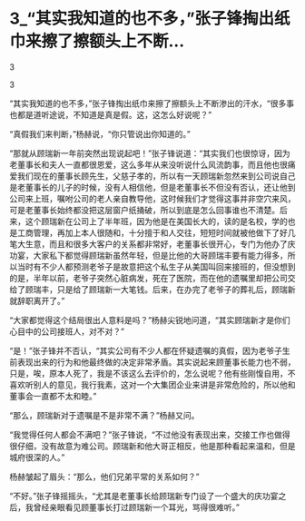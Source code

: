 # 3_“其实我知道的也不多，”张子锋掏出纸巾来擦了擦额头上不断...

3

3

“其实我知道的也不多，”张子锋掏出纸巾来擦了擦额头上不断渗出的汗水，“很多事也都是道听途说，不知道是真是假。这，这怎么好说呢？”

“真假我们来判断，”杨赫说，“你只管说出你知道的。”

“那就从顾瑞新一年前突然出现说起吧！”张子锋说道：“其实我们也很惊讶，因为老董事长和夫人一直都很恩爱，这么多年从来没听说什么风流韵事，而且他也很痛爱我们现在的董事长顾先生，父慈子孝的，所以有一天顾瑞新忽然来到公司说自己是老董事长的儿子的时候，没有人相信他，但是老董事长不但没有否认，还让他到公司来上班，嘱咐公司的老人亲自教导他，这时候我们才觉得这事并非空穴来风，可是老董事长始终都没把这层窗户纸捅破，所以到底是怎么回事谁也不清楚。后来，这个顾瑞新在公司上了半年班，因为他是在美国长大的，读的是名校，学的也是工商管理，再加上本人很随和，十分擅于和人交往，短短时间就被他做下了好几笔大生意，而且和很多大客户的关系都非常好，老董事长很开心，专门为他办了庆功宴，大家私下都觉得顾瑞新虽然年轻，但是比他的大哥顾瑞丰要有能力得多，所以当时有不少人都预测老爷子是故意把这个私生子从美国叫回来接班的，但没想到的是，半年以前，老爷子突然心脏病发，死在了医院，而在他的遗嘱里却把公司交给了顾瑞丰，只是给了顾瑞新一大笔钱。后来，在办完了老爷子的葬礼后，顾瑞新就辞职离开了。”

“大家都觉得这个结局很出人意料是吗？”杨赫尖锐地问道，“其实顾瑞新才是你们心目中的公司接班人，对不对？”

“是！”张子锋并不否认，“其实公司有不少人都在怀疑遗嘱的真假，因为老爷子生前表现出来的行为和他最终做的决定非常矛盾。其实说起来顾董事长能力也不弱，只是，唉，原本人死了，我是不该这么去评价的，怎么说呢？他有些刚愎自用，不喜欢听别人的意见，我行我素，这对一个大集团企业来讲是非常危险的，所以他和董事会一直都不太和睦。”

“那么，顾瑞新对于遗嘱是不是非常不满？”杨赫又问。

“我觉得任何人都会不满吧？”张子锋说，“不过他没有表现出来，交接工作也做得很仔细，没有故意为难公司。顾瑞新和他大哥正相反，他是那种看起来温和，但是城府很深的人。”

杨赫皱起了眉头：“那么，他们兄弟平常的关系如何？”

“不好。”张子锋摇摇头，“尤其是老董事长给顾瑞新专门设了一个盛大的庆功宴之后，我曾经亲眼看见顾董事长打过顾瑞新一个耳光，骂得很难听。”